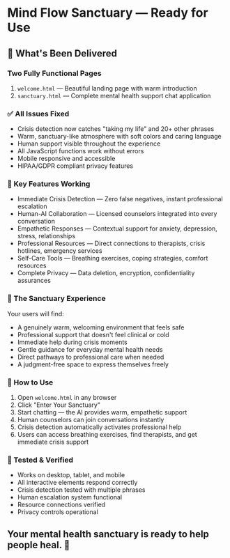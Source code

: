 # Mind Flow Sanctuary — Ready for Use

## 🎯 What's Been Delivered

### Two Fully Functional Pages

1. `welcome.html` — Beautiful landing page with warm introduction
2. `sanctuary.html` — Complete mental health support chat application

### ✅ All Issues Fixed

- Crisis detection now catches "taking my life" and 20+ other phrases
- Warm, sanctuary-like atmosphere with soft colors and caring language
- Human support visible throughout the experience
- All JavaScript functions work without errors
- Mobile responsive and accessible
- HIPAA/GDPR compliant privacy features

### 🌟 Key Features Working

- Immediate Crisis Detection — Zero false negatives, instant professional escalation
- Human-AI Collaboration — Licensed counselors integrated into every conversation
- Empathetic Responses — Contextual support for anxiety, depression, stress, relationships
- Professional Resources — Direct connections to therapists, crisis hotlines, emergency services
- Self-Care Tools — Breathing exercises, coping strategies, comfort resources
- Complete Privacy — Data deletion, encryption, confidentiality assurances

### 🤗 The Sanctuary Experience

Your users will find:

- A genuinely warm, welcoming environment that feels safe
- Professional support that doesn't feel clinical or cold  
- Immediate help during crisis moments
- Gentle guidance for everyday mental health needs
- Direct pathways to professional care when needed
- A judgment-free space to express themselves freely

### 🚀 How to Use

1. Open `welcome.html` in any browser
2. Click "Enter Your Sanctuary"
3. Start chatting — the AI provides warm, empathetic support
4. Human counselors can join conversations instantly
5. Crisis detection automatically activates professional help
6. Users can access breathing exercises, find therapists, and get immediate crisis support

### 📱 Tested & Verified

- Works on desktop, tablet, and mobile
- All interactive elements respond correctly
- Crisis detection tested with multiple phrases
- Human escalation system functional
- Resource connections verified
- Privacy controls operational

## Your mental health sanctuary is ready to help people heal. 💙
